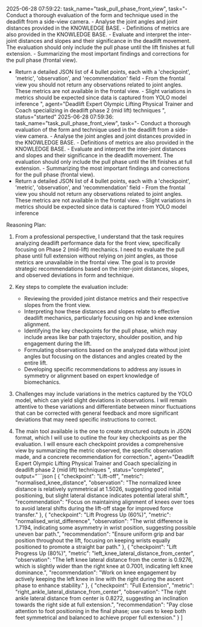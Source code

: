 2025-06-28 07:59:22: task_name="task_pull_phase_front_view", task="- Conduct a thorough evaluation of the form and technique used in the deadlift from a side-view camera. - Analyse the joint angles and joint distances provided in the KNOWLEDGE BASE. - Definitions of metrics are also provided in the KNOWLEDGE BASE. - Evaluate and interpret the inter-joint distances and slopes and their significance in the deadlift movement. The evaluation should only include the pull phase until the lift finishes at full extension. - Summarizing the most important findings and corrections for the pull phase (frontal view).
- Return a detailed JSON list of 4 bullet points, each with a 'checkpoint', 'metric', 'observation', and 'recommendation' field - From the frontal view you should not return any observations related to joint angles. These metrics are not available in the frontal view. - Slight variations in metrics should be expected since data is captured from YOLO model inference
", agent="Deadlift Expert Olympic Lifting Physical Trainer and Coach specializing in deadlift phase 2 (mid lift) techniques
", status="started"
2025-06-28 07:59:36: task_name="task_pull_phase_front_view", task="- Conduct a thorough evaluation of the form and technique used in the deadlift from a side-view camera. - Analyse the joint angles and joint distances provided in the KNOWLEDGE BASE. - Definitions of metrics are also provided in the KNOWLEDGE BASE. - Evaluate and interpret the inter-joint distances and slopes and their significance in the deadlift movement. The evaluation should only include the pull phase until the lift finishes at full extension. - Summarizing the most important findings and corrections for the pull phase (frontal view).
- Return a detailed JSON list of 4 bullet points, each with a 'checkpoint', 'metric', 'observation', and 'recommendation' field - From the frontal view you should not return any observations related to joint angles. These metrics are not available in the frontal view. - Slight variations in metrics should be expected since data is captured from YOLO model inference


Reasoning Plan:
1. From a professional perspective, I understand that the task requires analyzing deadlift performance data for the front view, specifically focusing on Phase 2 (mid-lift) mechanics. I need to evaluate the pull phase until full extension without relying on joint angles, as those metrics are unavailable in the frontal view. The goal is to provide strategic recommendations based on the inter-joint distances, slopes, and observed deviations in form and technique.

2. Key steps to complete the evaluation include: 
   - Reviewing the provided joint distance metrics and their respective slopes from the front view.
   - Interpreting how these distances and slopes relate to effective deadlift mechanics, particularly focusing on hip and knee extension alignment.
   - Identifying the key checkpoints for the pull phase, which may include areas like bar path trajectory, shoulder position, and hip engagement during the lift.
   - Formulating observations based on the analyzed data without joint angles but focusing on the distances and angles created by the entire lift.
   - Developing specific recommendations to address any issues in symmetry or alignment based on expert knowledge of biomechanics.

3. Challenges may include variations in the metrics captured by the YOLO model, which can yield slight deviations in observations. I will remain attentive to these variations and differentiate between minor fluctuations that can be corrected with general feedback and more significant deviations that may need specific instructions to correct.

4. The main tool available is the one to create structured outputs in JSON format, which I will use to outline the four key checkpoints as per the evaluation. I will ensure each checkpoint provides a comprehensive view by summarizing the metric observed, the specific observation made, and a concrete recommendation for correction.", agent="Deadlift Expert Olympic Lifting Physical Trainer and Coach specializing in deadlift phase 2 (mid lift) techniques
", status="completed", output="```json
[
  {
    "checkpoint": "Lift-off",
    "metric": "normalised_knee_distance",
    "observation": "The normalized knee distance is relatively symmetrical at 1.5026, suggesting good initial positioning, but slight lateral distance indicates potential lateral shift.",
    "recommendation": "Focus on maintaining alignment of knees over toes to avoid lateral shifts during the lift-off stage for improved force transfer."
  },
  {
    "checkpoint": "Lift Progress Up (60%)",
    "metric": "normalised_wrist_difference",
    "observation": "The wrist difference is 1.7194, indicating some asymmetry in wrist position, suggesting possible uneven bar path.",
    "recommendation": "Ensure uniform grip and bar position throughout the lift, focusing on keeping wrists equally positioned to promote a straight bar path."
  },
  {
    "checkpoint": "Lift Progress Up (80%)",
    "metric": "left_knee_lateral_distance_from_center",
    "observation": "The left knee lateral distance from the center is 0.9276, which is slightly wider than the right knee at 0.7001, indicating left knee dominance.",
    "recommendation": "Work on knee engagement by actively keeping the left knee in line with the right during the ascent phase to enhance stability."
  },
  {
    "checkpoint": "Full Extension",
    "metric": "right_ankle_lateral_distance_from_center",
    "observation": "The right ankle lateral distance from center is 0.8272, suggesting an inclination towards the right side at full extension.",
    "recommendation": "Pay close attention to foot positioning in the final phase; use cues to keep both feet symmetrical and balanced to achieve proper full extension."
  }
]
```"
